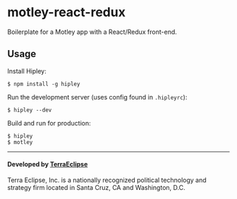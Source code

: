 # motley-react-redux
Boilerplate for a Motley app with a React/Redux front-end.

## Usage

Install Hipley:
```
$ npm install -g hipley
```

Run the development server (uses config found in `.hipleyrc`):
```
$ hipley --dev
```

Build and run for production:
```
$ hipley
$ motley
```

- - -

#### Developed by [TerraEclipse](https://github.com/TerraEclipse)

Terra Eclipse, Inc. is a nationally recognized political technology and
strategy firm located in Santa Cruz, CA and Washington, D.C.
